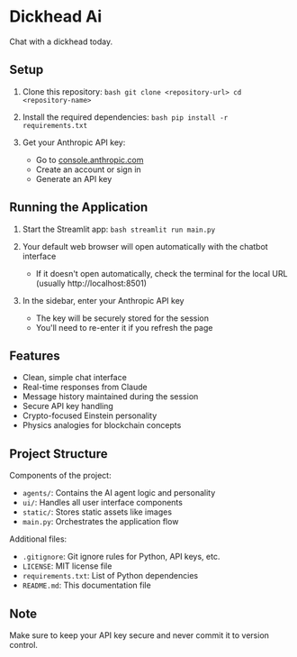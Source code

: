 # Dickhead Ai


Chat with a dickhead today.

## Setup

1. Clone this repository:   ```bash
   git clone <repository-url>
   cd <repository-name>   ```

2. Install the required dependencies:   ```bash
   pip install -r requirements.txt   ```

3. Get your Anthropic API key:
   - Go to [console.anthropic.com](https://console.anthropic.com/)
   - Create an account or sign in
   - Generate an API key

## Running the Application

1. Start the Streamlit app:   ```bash
   streamlit run main.py   ```

2. Your default web browser will open automatically with the chatbot interface
   - If it doesn't open automatically, check the terminal for the local URL (usually http://localhost:8501)

3. In the sidebar, enter your Anthropic API key
   - The key will be securely stored for the session
   - You'll need to re-enter it if you refresh the page

## Features

- Clean, simple chat interface
- Real-time responses from Claude
- Message history maintained during the session
- Secure API key handling
- Crypto-focused Einstein personality
- Physics analogies for blockchain concepts


## Project Structure

Components of the project:
- `agents/`: Contains the AI agent logic and personality
- `ui/`: Handles all user interface components
- `static/`: Stores static assets like images
- `main.py`: Orchestrates the application flow

Additional files:
- `.gitignore`: Git ignore rules for Python, API keys, etc.
- `LICENSE`: MIT license file
- `requirements.txt`: List of Python dependencies
- `README.md`: This documentation file

## Note

Make sure to keep your API key secure and never commit it to version control.
